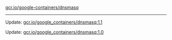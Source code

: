 [gcr.io/google-containers/dnsmasq](https://hub.docker.com/r/cruse/dnsmasq/tags/) 

----
Update: [gcr.io/google_containers/dnsmasq:1.1](https://hub.docker.com/r/cruse/dnsmasq/tags/)

Update: [gcr.io/google_containers/dnsmasq:1.0](https://hub.docker.com/r/cruse/dnsmasq/tags/)

